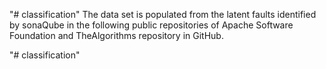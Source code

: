 "# classification" 
The data set is populated from the latent faults identified by sonaQube in the following public repositories of Apache Software Foundation and TheAlgorithms repository in GitHub.
	

"# classification" 
